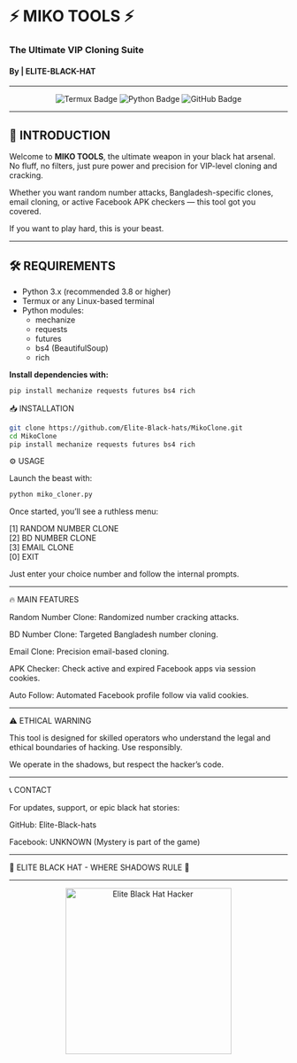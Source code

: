 # ⚡ MIKO TOOLS ⚡  
### The Ultimate VIP Cloning Suite  
#### By </ELITE> | ELITE-BLACK-HAT

---

<p align="center">
  <img src="https://img.shields.io/badge/Platform-Termux-44CC11?style=for-the-badge&logo=termux" alt="Termux Badge"/>
  <img src="https://img.shields.io/badge/Python-3.x-3776AB?style=for-the-badge&logo=python&logoColor=white" alt="Python Badge"/>
  <img src="https://img.shields.io/badge/GitHub-CLI-181717?style=for-the-badge&logo=github" alt="GitHub Badge"/>
</p>

---

## 🚀 INTRODUCTION

Welcome to **MIKO TOOLS**, the ultimate weapon in your black hat arsenal. No fluff, no filters, just pure power and precision for VIP-level cloning and cracking.

Whether you want random number attacks, Bangladesh-specific clones, email cloning, or active Facebook APK checkers — this tool got you covered.

If you want to play hard, this is your beast.

---

## 🛠️ REQUIREMENTS

- Python 3.x (recommended 3.8 or higher)  
- Termux or any Linux-based terminal  
- Python modules:  
  - mechanize  
  - requests  
  - futures  
  - bs4 (BeautifulSoup)  
  - rich  

**Install dependencies with:**  
```bash
pip install mechanize requests futures bs4 rich

```

📥 INSTALLATION
```bash
git clone https://github.com/Elite-Black-hats/MikoClone.git
cd MikoClone
pip install mechanize requests futures bs4 rich
```

⚙️ USAGE

Launch the beast with:
```bash
python miko_cloner.py
```
Once started, you’ll see a ruthless menu:

[1] RANDOM NUMBER CLONE  
[2] BD NUMBER CLONE  
[3] EMAIL CLONE  
[0] EXIT

Just enter your choice number and follow the internal prompts.


---

🔥 MAIN FEATURES

Random Number Clone: Randomized number cracking attacks.

BD Number Clone: Targeted Bangladesh number cloning.

Email Clone: Precision email-based cloning.

APK Checker: Check active and expired Facebook apps via session cookies.

Auto Follow: Automated Facebook profile follow via valid cookies.



---

⚠️ ETHICAL WARNING

This tool is designed for skilled operators who understand the legal and ethical boundaries of hacking. Use responsibly.

We operate in the shadows, but respect the hacker’s code.


---

📞 CONTACT

For updates, support, or epic black hat stories:

GitHub: Elite-Black-hats

Facebook: UNKNOWN (Mystery is part of the game)



---

🖤 ELITE BLACK HAT - WHERE SHADOWS RULE 🖤


---

<p align="center">
  <img src="https://c.tenor.com/6hA6-jztUwwAAAAC/hacker-cyber.gif" alt="Elite Black Hat Hacker" width="300"/>
</p>
